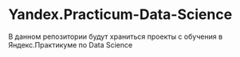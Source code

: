 # Yandex.Practicum-Data-Science
В данном репозитории будут храниться проекты с обучения в Яндекс.Практикуме по Data Science
